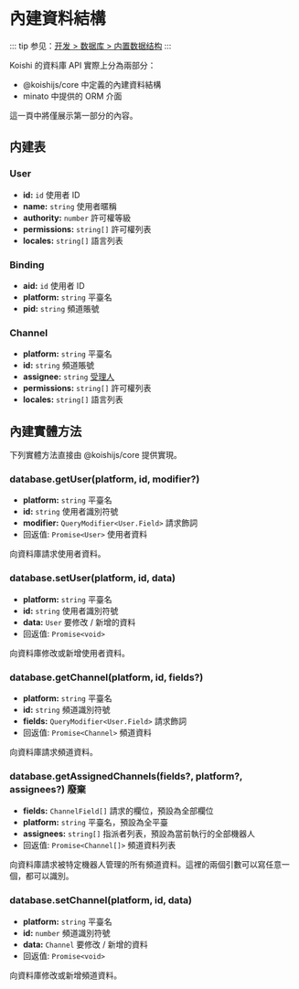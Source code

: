 # 內建資料結構

::: tip
参见：[开发 > 数据库 > 内置数据结构](../../guide/database/builtin.md)
:::

Koishi 的資料庫 API 實際上分為兩部分：

- @koishijs/core 中定義的內建資料結構
- minato 中提供的 ORM 介面

這一頁中將僅展示第一部分的內容。

## 内建表

### User

- **id:** `id` 使用者 ID
- **name:** `string` 使用者暱稱
- **authority:** `number` 許可權等級
- **permissions:** `string[]` 許可權列表
- **locales:** `string[]` 語言列表

### Binding

- **aid:** `id` 使用者 ID
- **platform:** `string` 平臺名
- **pid:** `string` 頻道賬號

### Channel

- **platform:** `string` 平臺名
- **id:** `string` 頻道賬號
- **assignee:** `string` [受理人](../../manual/usage/customize.md#受理人机制)
- **permissions:** `string[]` 許可權列表
- **locales:** `string[]` 語言列表

## 內建實體方法

下列實體方法直接由 @koishijs/core 提供實現。

### database.getUser(platform, id, modifier?)

- **platform:** `string` 平臺名
- **id:** `string` 使用者識別符號
- **modifier:** `QueryModifier<User.Field>` 請求飾詞
- 回返值: `Promise<User>` 使用者資料

向資料庫請求使用者資料。

### database.setUser(platform, id, data)

- **platform:** `string` 平臺名
- **id:** `string` 使用者識別符號
- **data:** `User` 要修改 / 新增的資料
- 回返值: `Promise<void>`

向資料庫修改或新增使用者資料。

### database.getChannel(platform, id, fields?)

- **platform:** `string` 平臺名
- **id:** `string` 頻道識別符號
- **fields:** `QueryModifier<User.Field>` 請求飾詞
- 回返值: `Promise<Channel>` 頻道資料

向資料庫請求頻道資料。

### database.getAssignedChannels(fields?, platform?, assignees?) <badge type="danger">廢棄</badge>

- **fields:** `ChannelField[]` 請求的欄位，預設為全部欄位
- **platform:** `string` 平臺名，預設為全平臺
- **assignees:** `string[]` 指派者列表，預設為當前執行的全部機器人
- 回返值: `Promise<Channel[]>` 頻道資料列表

向資料庫請求被特定機器人管理的所有頻道資料。這裡的兩個引數可以寫任意一個，都可以識別。

### database.setChannel(platform, id, data)

- **platform:** `string` 平臺名
- **id:** `number` 頻道識別符號
- **data:** `Channel` 要修改 / 新增的資料
- 回返值: `Promise<void>`

向資料庫修改或新增頻道資料。
